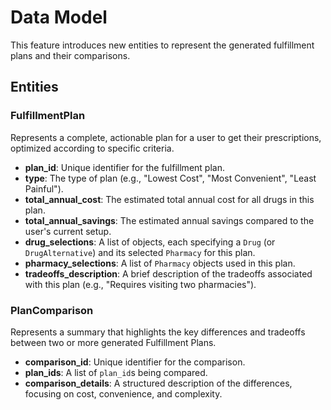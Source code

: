 # Data Model

This feature introduces new entities to represent the generated fulfillment plans and their comparisons.

## Entities

### FulfillmentPlan
Represents a complete, actionable plan for a user to get their prescriptions, optimized according to specific criteria.

- **plan_id**: Unique identifier for the fulfillment plan.
- **type**: The type of plan (e.g., "Lowest Cost", "Most Convenient", "Least Painful").
- **total_annual_cost**: The estimated total annual cost for all drugs in this plan.
- **total_annual_savings**: The estimated annual savings compared to the user's current setup.
- **drug_selections**: A list of objects, each specifying a `Drug` (or `DrugAlternative`) and its selected `Pharmacy` for this plan.
- **pharmacy_selections**: A list of `Pharmacy` objects used in this plan.
- **tradeoffs_description**: A brief description of the tradeoffs associated with this plan (e.g., "Requires visiting two pharmacies").

### PlanComparison
Represents a summary that highlights the key differences and tradeoffs between two or more generated Fulfillment Plans.

- **comparison_id**: Unique identifier for the comparison.
- **plan_ids**: A list of `plan_id`s being compared.
- **comparison_details**: A structured description of the differences, focusing on cost, convenience, and complexity.
